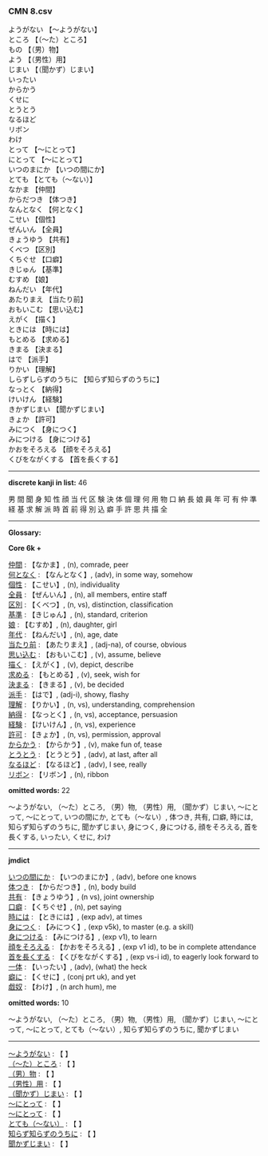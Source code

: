 ### CMN 8.csv  
  

ようがない 【〜ようがない】   
ところ 【（～た）ところ】   
もの 【（男）物】   
よう 【（男性）用】   
じまい 【（聞かず）じまい】   
いったい    
からかう    
くせに    
とうとう    
なるほど    
リボン    
わけ    
とって 【～にとって】   
にとって 【～にとって】   
いつのまにか 【いつの間にか】   
とても 【とても（～ない）】   
なかま 【仲間】   
からだつき 【体つき】   
なんとなく 【何となく】   
こせい 【個性】   
ぜんいん 【全員】   
きょうゆう 【共有】   
くべつ 【区別】   
くちぐせ 【口癖】   
きじゅん 【基準】   
むすめ 【娘】   
ねんだい 【年代】   
あたりまえ 【当たり前】   
おもいこむ 【思い込む】   
えがく 【描く】   
ときには 【時には】   
もとめる 【求める】   
きまる 【決まる】   
はで 【派手】   
りかい 【理解】   
しらずしらずのうちに 【知らず知らずのうちに】   
なっとく 【納得】   
けいけん 【経験】   
きかずじまい 【聞かずじまい】   
きょか 【許可】   
みにつく 【身につく】   
みにつける 【身につける】   
かおをそろえる 【顔をそろえる】   
くびをながくする 【首を長くする】  


----------------

__discrete kanji in list:__ 46 

男 間 聞 身 知 性 顔 当 代 区 験 決 体 個 理 何 用 物 口 納 長 娘 員 年 可 有 仲 準 経 基 求 解 派 時 首 前 得 別 込 癖 手 許 思 共 描 全

----------------
  
__Glossary:__  


__Core 6k +__  


[仲間](https://ejje.weblio.jp/content/%E4%BB%B2%E9%96%93) : 【なかま】, (n), comrade, peer  
[何となく](https://ejje.weblio.jp/content/%E4%BD%95%E3%81%A8%E3%81%AA%E3%81%8F) : 【なんとなく】, (adv), in some way, somehow  
[個性](https://ejje.weblio.jp/content/%E5%80%8B%E6%80%A7) : 【こせい】, (n), individuality  
[全員](https://ejje.weblio.jp/content/%E5%85%A8%E5%93%A1) : 【ぜんいん】, (n), all members, entire staff  
[区別](https://ejje.weblio.jp/content/%E5%8C%BA%E5%88%A5) : 【くべつ】, (n, vs), distinction, classification  
[基準](https://ejje.weblio.jp/content/%E5%9F%BA%E6%BA%96) : 【きじゅん】, (n), standard, criterion  
[娘](https://ejje.weblio.jp/content/%E5%A8%98) : 【むすめ】, (n), daughter, girl  
[年代](https://ejje.weblio.jp/content/%E5%B9%B4%E4%BB%A3) : 【ねんだい】, (n), age, date  
[当たり前](https://ejje.weblio.jp/content/%E5%BD%93%E3%81%9F%E3%82%8A%E5%89%8D) : 【あたりまえ】, (adj-na), of course, obvious  
[思い込む](https://ejje.weblio.jp/content/%E6%80%9D%E3%81%84%E8%BE%BC%E3%82%80) : 【おもいこむ】, (v), assume, believe  
[描く](https://ejje.weblio.jp/content/%E6%8F%8F%E3%81%8F) : 【えがく】, (v), depict, describe  
[求める](https://ejje.weblio.jp/content/%E6%B1%82%E3%82%81%E3%82%8B) : 【もとめる】, (v), seek, wish for  
[決まる](https://ejje.weblio.jp/content/%E6%B1%BA%E3%81%BE%E3%82%8B) : 【きまる】, (v), be decided  
[派手](https://ejje.weblio.jp/content/%E6%B4%BE%E6%89%8B) : 【はで】, (adj-i), showy, flashy  
[理解](https://ejje.weblio.jp/content/%E7%90%86%E8%A7%A3) : 【りかい】, (n, vs), understanding, comprehension  
[納得](https://ejje.weblio.jp/content/%E7%B4%8D%E5%BE%97) : 【なっとく】, (n, vs), acceptance, persuasion  
[経験](https://ejje.weblio.jp/content/%E7%B5%8C%E9%A8%93) : 【けいけん】, (n, vs), experience  
[許可](https://ejje.weblio.jp/content/%E8%A8%B1%E5%8F%AF) : 【きょか】, (n, vs), permission, approval  
[からかう](https://ejje.weblio.jp/content/%E3%81%8B%E3%82%89%E3%81%8B%E3%81%86) : 【からかう】, (v), make fun of, tease  
[とうとう](https://ejje.weblio.jp/content/%E3%81%A8%E3%81%86%E3%81%A8%E3%81%86) : 【とうとう】, (adv), at last, after all  
[なるほど](https://ejje.weblio.jp/content/%E3%81%AA%E3%82%8B%E3%81%BB%E3%81%A9) : 【なるほど】, (adv), I see, really  
[リボン](https://ejje.weblio.jp/content/%E3%83%AA%E3%83%9C%E3%83%B3) : 【リボン】, (n), ribbon  
 

__omitted words:__ 22  

〜ようがない, （～た）ところ, （男）物, （男性）用, （聞かず）じまい, ～にとって, ～にとって, いつの間にか, とても（～ない）, 体つき, 共有, 口癖, 時には, 知らず知らずのうちに, 聞かずじまい, 身につく, 身につける, 顔をそろえる, 首を長くする, いったい, くせに, わけ 


----------------

__jmdict__  


[いつの間にか](https://ejje.weblio.jp/content/%E3%81%84%E3%81%A4%E3%81%AE%E9%96%93%E3%81%AB%E3%81%8B) : 【いつのまにか】, (adv), before one knows  
[体つき](https://ejje.weblio.jp/content/%E4%BD%93%E3%81%A4%E3%81%8D) : 【からだつき】, (n), body build  
[共有](https://ejje.weblio.jp/content/%E5%85%B1%E6%9C%89) : 【きょうゆう】, (n vs), joint ownership  
[口癖](https://ejje.weblio.jp/content/%E5%8F%A3%E7%99%96) : 【くちぐせ】, (n), pet saying  
[時には](https://ejje.weblio.jp/content/%E6%99%82%E3%81%AB%E3%81%AF) : 【ときには】, (exp adv), at times  
[身につく](https://ejje.weblio.jp/content/%E8%BA%AB%E3%81%AB%E3%81%A4%E3%81%8F) : 【みにつく】, (exp v5k), to master (e.g. a skill)  
[身につける](https://ejje.weblio.jp/content/%E8%BA%AB%E3%81%AB%E3%81%A4%E3%81%91%E3%82%8B) : 【みにつける】, (exp v1), to learn  
[顔をそろえる](https://ejje.weblio.jp/content/%E9%A1%94%E3%82%92%E3%81%9D%E3%82%8D%E3%81%88%E3%82%8B) : 【かおをそろえる】, (exp v1 id), to be in complete attendance  
[首を長くする](https://ejje.weblio.jp/content/%E9%A6%96%E3%82%92%E9%95%B7%E3%81%8F%E3%81%99%E3%82%8B) : 【くびをながくする】, (exp vs-i id), to eagerly look forward to  
[一体](https://ejje.weblio.jp/content/%E4%B8%80%E4%BD%93) : 【いったい】, (adv), (what) the heck  
[癖に](https://ejje.weblio.jp/content/%E7%99%96%E3%81%AB) : 【くせに】, (conj prt uk), and yet  
[戯奴](https://ejje.weblio.jp/content/%E6%88%AF%E5%A5%B4) : 【わけ】, (n arch hum), me  
 

__omitted words:__  10  

〜ようがない, （～た）ところ, （男）物, （男性）用, （聞かず）じまい, ～にとって, ～にとって, とても（～ない）, 知らず知らずのうちに, 聞かずじまい  


----------------

[〜ようがない](https://ejje.weblio.jp/content/%E3%80%9C%E3%82%88%E3%81%86%E3%81%8C%E3%81%AA%E3%81%84) : 【 】   
[（～た）ところ](https://ejje.weblio.jp/content/%EF%BC%88%EF%BD%9E%E3%81%9F%EF%BC%89%E3%81%A8%E3%81%93%E3%82%8D) : 【 】   
[（男）物](https://ejje.weblio.jp/content/%EF%BC%88%E7%94%B7%EF%BC%89%E7%89%A9) : 【 】   
[（男性）用](https://ejje.weblio.jp/content/%EF%BC%88%E7%94%B7%E6%80%A7%EF%BC%89%E7%94%A8) : 【 】   
[（聞かず）じまい](https://ejje.weblio.jp/content/%EF%BC%88%E8%81%9E%E3%81%8B%E3%81%9A%EF%BC%89%E3%81%98%E3%81%BE%E3%81%84) : 【 】   
[～にとって](https://ejje.weblio.jp/content/%EF%BD%9E%E3%81%AB%E3%81%A8%E3%81%A3%E3%81%A6) : 【 】   
[～にとって](https://ejje.weblio.jp/content/%EF%BD%9E%E3%81%AB%E3%81%A8%E3%81%A3%E3%81%A6) : 【 】   
[とても（～ない）](https://ejje.weblio.jp/content/%E3%81%A8%E3%81%A6%E3%82%82%EF%BC%88%EF%BD%9E%E3%81%AA%E3%81%84%EF%BC%89) : 【 】   
[知らず知らずのうちに](https://ejje.weblio.jp/content/%E7%9F%A5%E3%82%89%E3%81%9A%E7%9F%A5%E3%82%89%E3%81%9A%E3%81%AE%E3%81%86%E3%81%A1%E3%81%AB) : 【 】   
[聞かずじまい](https://ejje.weblio.jp/content/%E8%81%9E%E3%81%8B%E3%81%9A%E3%81%98%E3%81%BE%E3%81%84) : 【 】   
  

